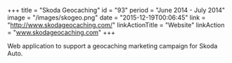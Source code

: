 +++
title = "Skoda Geocaching"
id = "93"
period = "June 2014 - July 2014"
image = "/images/skogeo.png"
date = "2015-12-19T00:06:45"
link = "http://www.skodageocaching.com/"
linkActionTitle = "Website"
linkAction = "www.skodageocaching.com"
+++

Web application to support a geocaching marketing campaign for Skoda Auto.
